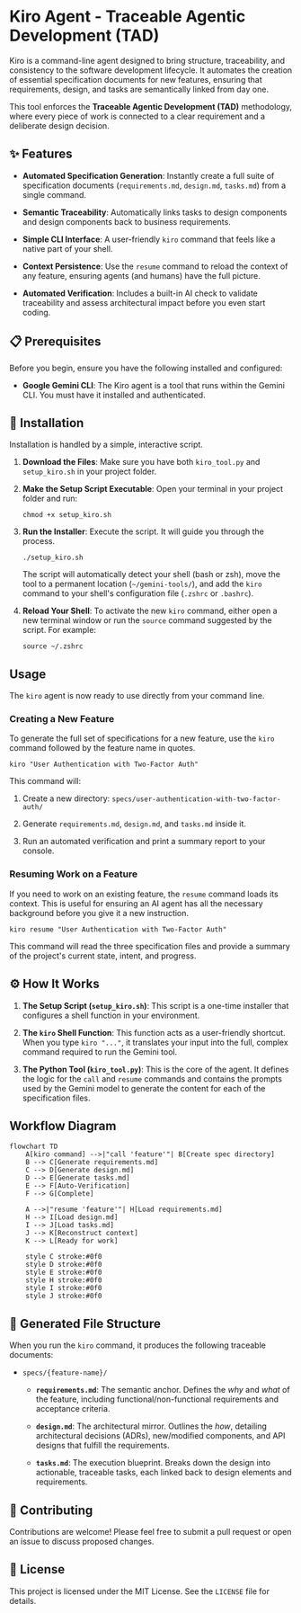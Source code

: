 # Kiro Agent - Traceable Agentic Development (TAD)

Kiro is a command-line agent designed to bring structure, traceability, and consistency to the software development lifecycle. It automates the creation of essential specification documents for new features, ensuring that requirements, design, and tasks are semantically linked from day one.

This tool enforces the **Traceable Agentic Development (TAD)** methodology, where every piece of work is connected to a clear requirement and a deliberate design decision.

## ✨ Features

* **Automated Specification Generation**: Instantly create a full suite of specification documents (`requirements.md`, `design.md`, `tasks.md`) from a single command.

* **Semantic Traceability**: Automatically links tasks to design components and design components back to business requirements.

* **Simple CLI Interface**: A user-friendly `kiro` command that feels like a native part of your shell.

* **Context Persistence**: Use the `resume` command to reload the context of any feature, ensuring agents (and humans) have the full picture.

* **Automated Verification**: Includes a built-in AI check to validate traceability and assess architectural impact before you even start coding.

## 📋 Prerequisites

Before you begin, ensure you have the following installed and configured:

* **Google Gemini CLI**: The Kiro agent is a tool that runs within the Gemini CLI. You must have it installed and authenticated.

## 🚀 Installation

Installation is handled by a simple, interactive script.

1. **Download the Files**: Make sure you have both `kiro_tool.py` and `setup_kiro.sh` in your project folder.

2. **Make the Setup Script Executable**: Open your terminal in your project folder and run:

   ```
   chmod +x setup_kiro.sh
   ```

3. **Run the Installer**: Execute the script. It will guide you through the process.

   ```
   ./setup_kiro.sh
   ```

   The script will automatically detect your shell (bash or zsh), move the tool to a permanent location (`~/gemini-tools/`), and add the `kiro` command to your shell's configuration file (`.zshrc` or `.bashrc`).

4. **Reload Your Shell**: To activate the new `kiro` command, either open a new terminal window or run the `source` command suggested by the script. For example:

   ```
   source ~/.zshrc
   ```

## Usage

The `kiro` agent is now ready to use directly from your command line.

### Creating a New Feature

To generate the full set of specifications for a new feature, use the `kiro` command followed by the feature name in quotes.

```
kiro "User Authentication with Two-Factor Auth"
```

This command will:

1. Create a new directory: `specs/user-authentication-with-two-factor-auth/`

2. Generate `requirements.md`, `design.md`, and `tasks.md` inside it.

3. Run an automated verification and print a summary report to your console.

### Resuming Work on a Feature

If you need to work on an existing feature, the `resume` command loads its context. This is useful for ensuring an AI agent has all the necessary background before you give it a new instruction.

```
kiro resume "User Authentication with Two-Factor Auth"
```

This command will read the three specification files and provide a summary of the project's current state, intent, and progress.

## ⚙️ How It Works

1. **The Setup Script (`setup_kiro.sh`)**: This script is a one-time installer that configures a shell function in your environment.

2. **The `kiro` Shell Function**: This function acts as a user-friendly shortcut. When you type `kiro "..."`, it translates your input into the full, complex command required to run the Gemini tool.

3. **The Python Tool (`kiro_tool.py`)**: This is the core of the agent. It defines the logic for the `call` and `resume` commands and contains the prompts used by the Gemini model to generate the content for each of the specification files.

## Workflow Diagram

```mermaid
flowchart TD
    A[kiro command] -->|"call 'feature'"| B[Create spec directory]
    B --> C[Generate requirements.md]
    C --> D[Generate design.md]
    D --> E[Generate tasks.md]
    E --> F[Auto-Verification]
    F --> G[Complete]
    
    A -->|"resume 'feature'"| H[Load requirements.md]
    H --> I[Load design.md]
    I --> J[Load tasks.md]
    J --> K[Reconstruct context]
    K --> L[Ready for work]
    
    style C stroke:#0f0
    style D stroke:#0f0
    style E stroke:#0f0
    style H stroke:#0f0
    style I stroke:#0f0
    style J stroke:#0f0
```

## 📂 Generated File Structure

When you run the `kiro` command, it produces the following traceable documents:

* `specs/{feature-name}/`

  * **`requirements.md`**: The semantic anchor. Defines the *why* and *what* of the feature, including functional/non-functional requirements and acceptance criteria.

  * **`design.md`**: The architectural mirror. Outlines the *how*, detailing architectural decisions (ADRs), new/modified components, and API designs that fulfill the requirements.

  * **`tasks.md`**: The execution blueprint. Breaks down the design into actionable, traceable tasks, each linked back to design elements and requirements.

## 🤝 Contributing

Contributions are welcome! Please feel free to submit a pull request or open an issue to discuss proposed changes.

## 📄 License

This project is licensed under the MIT License. See the `LICENSE` file for details.
            